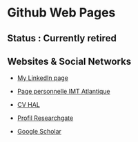 # Github Web Pages

## Status : Currently retired

## Websites & Social Networks

* <a href="https://www.linkedin.com/in/sergegarlatti/" target="_blank" rel="noopener noreferrer"> My LinkedIn page </a>

* <a href="https://www.imt-atlantique.fr/fr/personne/serge-garlatti" target="_blank" rel="noopener noreferrer"> Page personnelle IMT Atlantique </a>

* <a href="https://cv.archives-ouvertes.fr/serge-garlatti" target="_blank" rel="noopener noreferrer"> CV HAL </a>

* <a href="https://www.researchgate.net/profile/Serge-Garlatti" target="_blank" rel="noopener noreferrer"> Profil Researchgate </a>

* <a href="https://scholar.google.fr/citations?view_op=list_works&hl=fr&user=yCdOUkUAAAAJ&gmla=AJsN-F4mAq6P6-KVZwH0xdTrWGOMPNylF17kmPamTpVtKMETOQYq3NsLYgnrtCyD9yfGnEsf-mLDGHS21FCEmocw8j3Po4YIT2-aBtx3d090iG4hJvnSRX7FSmTglHkyRBrAWAYMy6kQcCSEVlVCTKpAuL_AG94i5F2mYOT-s6Wfe_zmeg5oOFU" target="_blank" rel="noopener noreferrer"> Google Scholar </a>

